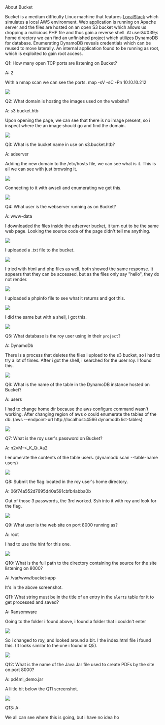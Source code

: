 
About Bucket

Bucket is a medium difficulty Linux machine that features [LocalStack](https://github.com/localstack/localstack) which simulates a local AWS environment. Web application is running on Apache server and the files are hosted on an open S3 bucket which allows us dropping a malicious PHP file and thus gain a reverse shell. At user&amp;#039;s home directory we can find an unfinished project which utilizes DynamoDB for database. Enumerating DynamoDB reveals credentials which can be reused to move laterally. An internal application found to be running as root, which is exploited to gain root access.



Q1: How many open TCP ports are listening on Bucket?

A: 2

With a nmap scan we can see the ports. map -sV -sC -Pn 10.10.10.212

![](../../Img/Pasted%20image%2020250508140220.png)

Q2: What domain is hosting the images used on the website?

A: s3.bucket.htb

Upon opening the page, we can see that there is no image present, so i inspect where the an image should go and find the domain.

![](../../Img/Pasted%20image%2020250508141159.png)

Q3: What is the bucket name in use on s3.bucket.htb?

A: adserver

Adding the new domain to the /etc/hosts file, we can see what is it.
This is all we can see with just browsing it.

![](../../Img/Pasted%20image%2020250508142126.png)

Connecting to it with awscli and enumerating we get this.

![](../../Img/Pasted%20image%2020250508142253.png)

Q4: What user is the webserver running as on Bucket?

A: www-data

I downloaded the files inside the adserver bucket, it turn out to be the same web page.
Looking the source code of the page didn't tell me anything.

![](../../Img/Pasted%20image%2020250508143800.png)

I uploaded a .txt file to the bucket.

![](../../Img/Pasted%20image%2020250508144256.png)

I tried with html and php files as well, both showed the same response.
It appears that they can be accessed, but as the files only say "hello", they do not render.

![](../../Img/Pasted%20image%2020250508145324.png)

I uploaded a phpinfo file to see what it returns and got this.

![](../../Img/Pasted%20image%2020250508150552.png)

I did the same but with a shell, i got this.

![](../../Img/Pasted%20image%2020250508150942.png)

Q5: What database is the roy user using in their `project`?

A: DynamoDb

There is a process that deletes the files i upload to the s3 bucket, so i had to try a lot of times.
After i got the shell, i searched for the user roy. I found this.

![](../../Img/Pasted%20image%2020250508152656.png)

Q6: What is the name of the table in the DynamoDB instance hosted on Bucket?

A: users

I had to change home dir because the aws configure command wasn't working.
After changing region of aws o could enumerate the tables of the db. (aws --endpoint-url http://localhost:4566 dynamodb list-tables)

![](../../Img/Pasted%20image%2020250508153349.png)

Q7: What is the roy user's password on Bucket?

A: n2vM-<_K_Q:.Aa2

I enumerate the contents of the table users. (dynamodb scan --table-name users)

![](../../Img/Pasted%20image%2020250508153544.png)


Q8: Submit the flag located in the roy user's home directory.

A: 06f74a552d7695d40a591cbfb4abba0b

Out of those 3 passwords, the 3rd worked.
Ssh into it with roy and look for the flag.

![](../../Img/Pasted%20image%2020250508153727.png)

Q9: What user is the web site on port 8000 running as?

A: root

I had to use the hint for this one.

![](../../Img/Pasted%20image%2020250508155502.png)

Q10: What is the full path to the directory containing the source for the site listening on 8000?

A: /var/www/bucket-app

It's in the above screenshot.

Q11: What string must be in the title of an entry in the `alerts` table for it to get processed and saved?

A: Ransomware

Going to the folder i found above, i found a folder that i couldn't enter

![](../../Img/Pasted%20image%2020250508155213.png)

So i changed to roy, and looked around a bit.
I the index.html file i found this. (It looks similar to the one i found in Q5).

![](../../Img/Pasted%20image%2020250508155156.png)

Q12: What is the name of the Java Jar file used to create PDFs by the site on port 8000?

A: pd4ml_demo.jar

A liitle bit below the Q11 screenshot.

![](../../Img/Pasted%20image%2020250508160054.png)

Q13: 
A: 

We all can see where this is going, but i have no idea ho



